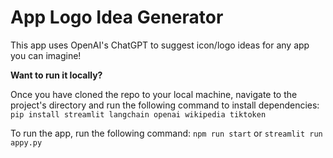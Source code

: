 # App Logo Idea Generator

This app uses OpenAI's ChatGPT to suggest icon/logo ideas for any app you can imagine!


**Want to run it locally?**

Once you have cloned the repo to your local machine, navigate to the project's directory and run the following command to install dependencies:
`pip install streamlit langchain openai wikipedia tiktoken`

To run the app, run the following command:
`npm run start` or `streamlit run appy.py`
